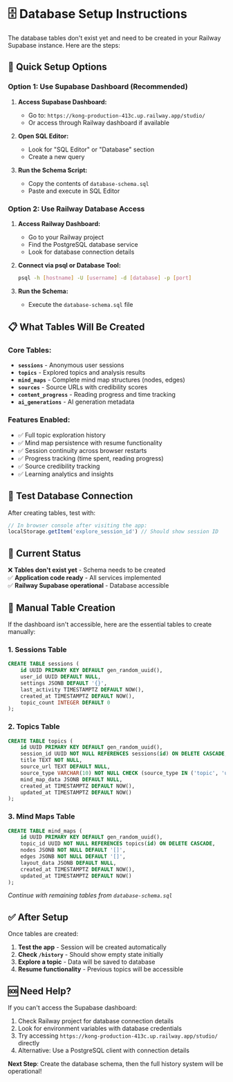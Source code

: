 # 🗄️ Database Setup Instructions

The database tables don't exist yet and need to be created in your Railway Supabase instance. Here are the steps:

## 🎯 Quick Setup Options

### Option 1: Use Supabase Dashboard (Recommended)

1. **Access Supabase Dashboard:**
   - Go to: `https://kong-production-413c.up.railway.app/studio/`
   - Or access through Railway dashboard if available

2. **Open SQL Editor:**
   - Look for "SQL Editor" or "Database" section
   - Create a new query

3. **Run the Schema Script:**
   - Copy the contents of `database-schema.sql` 
   - Paste and execute in SQL Editor

### Option 2: Use Railway Database Access

1. **Access Railway Dashboard:**
   - Go to your Railway project
   - Find the PostgreSQL database service
   - Look for database connection details

2. **Connect via psql or Database Tool:**
   ```bash
   psql -h [hostname] -U [username] -d [database] -p [port]
   ```

3. **Run the Schema:**
   - Execute the `database-schema.sql` file

## 📋 What Tables Will Be Created

### Core Tables:
- **`sessions`** - Anonymous user sessions
- **`topics`** - Explored topics and analysis results  
- **`mind_maps`** - Complete mind map structures (nodes, edges)
- **`sources`** - Source URLs with credibility scores
- **`content_progress`** - Reading progress and time tracking
- **`ai_generations`** - AI generation metadata

### Features Enabled:
- ✅ Full topic exploration history
- ✅ Mind map persistence with resume functionality
- ✅ Session continuity across browser restarts
- ✅ Progress tracking (time spent, reading progress)
- ✅ Source credibility tracking
- ✅ Learning analytics and insights

## 🧪 Test Database Connection

After creating tables, test with:

```javascript
// In browser console after visiting the app:
localStorage.getItem('explore_session_id') // Should show session ID
```

## 🚨 Current Status

❌ **Tables don't exist yet** - Schema needs to be created  
✅ **Application code ready** - All services implemented  
✅ **Railway Supabase operational** - Database accessible  

## 🔧 Manual Table Creation

If the dashboard isn't accessible, here are the essential tables to create manually:

### 1. Sessions Table
```sql
CREATE TABLE sessions (
    id UUID PRIMARY KEY DEFAULT gen_random_uuid(),
    user_id UUID DEFAULT NULL,
    settings JSONB DEFAULT '{}',
    last_activity TIMESTAMPTZ DEFAULT NOW(),
    created_at TIMESTAMPTZ DEFAULT NOW(),
    topic_count INTEGER DEFAULT 0
);
```

### 2. Topics Table  
```sql
CREATE TABLE topics (
    id UUID PRIMARY KEY DEFAULT gen_random_uuid(),
    session_id UUID NOT NULL REFERENCES sessions(id) ON DELETE CASCADE,
    title TEXT NOT NULL,
    source_url TEXT DEFAULT NULL,
    source_type VARCHAR(10) NOT NULL CHECK (source_type IN ('topic', 'url')),
    mind_map_data JSONB DEFAULT NULL,
    created_at TIMESTAMPTZ DEFAULT NOW(),
    updated_at TIMESTAMPTZ DEFAULT NOW()
);
```

### 3. Mind Maps Table
```sql
CREATE TABLE mind_maps (
    id UUID PRIMARY KEY DEFAULT gen_random_uuid(),
    topic_id UUID NOT NULL REFERENCES topics(id) ON DELETE CASCADE,
    nodes JSONB NOT NULL DEFAULT '[]',
    edges JSONB NOT NULL DEFAULT '[]',
    layout_data JSONB DEFAULT NULL,
    created_at TIMESTAMPTZ DEFAULT NOW(),
    updated_at TIMESTAMPTZ DEFAULT NOW()
);
```

*Continue with remaining tables from `database-schema.sql`*

## ✅ After Setup

Once tables are created:

1. **Test the app** - Session will be created automatically
2. **Check `/history`** - Should show empty state initially  
3. **Explore a topic** - Data will be saved to database
4. **Resume functionality** - Previous topics will be accessible

## 🆘 Need Help?

If you can't access the Supabase dashboard:
1. Check Railway project for database connection details
2. Look for environment variables with database credentials  
3. Try accessing `https://kong-production-413c.up.railway.app/studio/` directly
4. Alternative: Use a PostgreSQL client with connection details

**Next Step**: Create the database schema, then the full history system will be operational!
